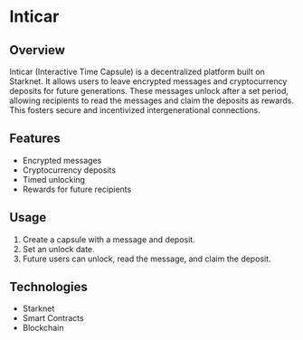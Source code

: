 # Inticar

## Overview
Inticar (Interactive Time Capsule) is a decentralized platform built on Starknet. It allows users to leave encrypted messages and cryptocurrency deposits for future generations. These messages unlock after a set period, allowing recipients to read the messages and claim the deposits as rewards. This fosters secure and incentivized intergenerational connections.

## Features
- Encrypted messages
- Cryptocurrency deposits
- Timed unlocking
- Rewards for future recipients

## Usage
1. Create a capsule with a message and deposit.
2. Set an unlock date.
3. Future users can unlock, read the message, and claim the deposit.

## Technologies
- Starknet
- Smart Contracts
- Blockchain

